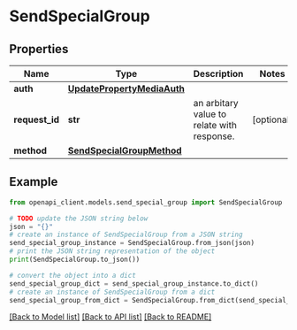 # SendSpecialGroup


## Properties

Name | Type | Description | Notes
------------ | ------------- | ------------- | -------------
**auth** | [**UpdatePropertyMediaAuth**](UpdatePropertyMediaAuth.md) |  | 
**request_id** | **str** | an arbitary value to relate with response. | [optional] 
**method** | [**SendSpecialGroupMethod**](SendSpecialGroupMethod.md) |  | 

## Example

```python
from openapi_client.models.send_special_group import SendSpecialGroup

# TODO update the JSON string below
json = "{}"
# create an instance of SendSpecialGroup from a JSON string
send_special_group_instance = SendSpecialGroup.from_json(json)
# print the JSON string representation of the object
print(SendSpecialGroup.to_json())

# convert the object into a dict
send_special_group_dict = send_special_group_instance.to_dict()
# create an instance of SendSpecialGroup from a dict
send_special_group_from_dict = SendSpecialGroup.from_dict(send_special_group_dict)
```
[[Back to Model list]](../README.md#documentation-for-models) [[Back to API list]](../README.md#documentation-for-api-endpoints) [[Back to README]](../README.md)


